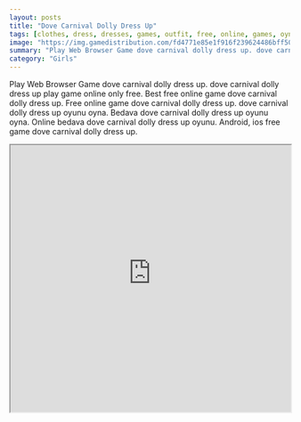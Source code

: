 ```yaml
---
layout: posts
title: "Dove Carnival Dolly Dress Up"
tags: [clothes, dress, dresses, games, outfit, free, online, games, oyna, game, free, games, play, play, games]
image: "https://img.gamedistribution.com/fd4771e85e1f916f239624486bff502d.jpg"
summary: "Play Web Browser Game dove carnival dolly dress up. dove carnival dolly dress up play game online only free. Best free online game dove carnival dolly dress up. Free online game dove carnival dolly dress up. dove carnival dolly dress up oyunu oyna. Bedava dove carnival dolly dress up oyunu oyna. Online bedava dove carnival dolly dress up oyunu. Android, ios free game dove carnival dolly dress up."
category: "Girls"
---
```


Play Web Browser Game dove carnival dolly dress up. dove carnival dolly dress up play game online only free. Best free online game dove carnival dolly dress up. Free online game dove carnival dolly dress up. dove carnival dolly dress up oyunu oyna. Bedava dove carnival dolly dress up oyunu oyna. Online bedava dove carnival dolly dress up oyunu. Android, ios free game dove carnival dolly dress up.

<iframe width="100%" height="480px;" src="https://flash.gamedistribution.com?game=fd4771e85e1f916f239624486bff502d"></iframe>